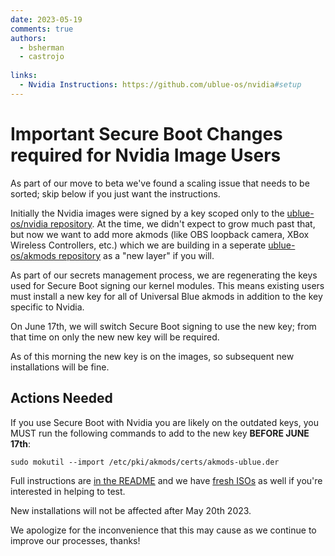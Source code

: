 ```yaml
---
date: 2023-05-19
comments: true
authors: 
  - bsherman
  - castrojo
 
links:
  - Nvidia Instructions: https://github.com/ublue-os/nvidia#setup
---
```


# Important Secure Boot Changes required for Nvidia Image Users

As part of our move to beta we've found a scaling issue that needs to be sorted; skip below if you just want the instructions.

Initially the Nvidia images were signed by a key scoped only to the [ublue-os/nvidia repository](https://github.com/ublue-os/nvidia). At the time, we didn't expect to grow much past that, but now we want to add more akmods (like OBS loopback camera, XBox Wireless Controllers, etc.) which we are building in a seperate [ublue-os/akmods repository](https://github.com/ublue-os/akmods) as a "new layer" if you will. 

As part of our secrets management process, we are regenerating the keys used for Secure Boot signing our kernel modules. This means existing users must install a new key for all of Universal Blue akmods in addition to the key specific to Nvidia. 

On June 17th, we will switch Secure Boot signing to use the new key; from that time on only the new new key will be required.

As of this morning the new key is on the images, so subsequent new installations will be fine.

## Actions Needed

If you use Secure Boot with Nvidia you are likely on the outdated keys, you MUST run the following commands to add to the new key **BEFORE JUNE 17th**: 

    sudo mokutil --import /etc/pki/akmods/certs/akmods-ublue.der

Full instructions are [in the README](https://github.com/ublue-os/nvidia#setups) and we have [fresh ISOs](https://github.com/ublue-os/main/releases) as well if you're interested in helping to test.

New installations will not be affected after May 20th 2023. 

We apologize for the inconvenience that this may cause as we continue to improve our processes, thanks!

